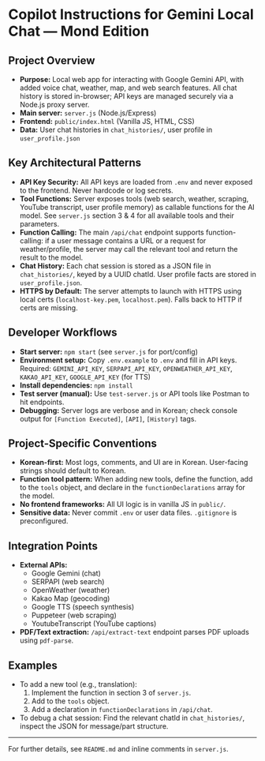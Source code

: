# Copilot Instructions for Gemini Local Chat — Mond Edition

## Project Overview
- **Purpose:** Local web app for interacting with Google Gemini API, with added voice chat, weather, map, and web search features. All chat history is stored in-browser; API keys are managed securely via a Node.js proxy server.
- **Main server:** `server.js` (Node.js/Express)
- **Frontend:** `public/index.html` (Vanilla JS, HTML, CSS)
- **Data:** User chat histories in `chat_histories/`, user profile in `user_profile.json`

## Key Architectural Patterns
- **API Key Security:** All API keys are loaded from `.env` and never exposed to the frontend. Never hardcode or log secrets.
- **Tool Functions:** Server exposes tools (web search, weather, scraping, YouTube transcript, user profile memory) as callable functions for the AI model. See `server.js` section 3 & 4 for all available tools and their parameters.
- **Function Calling:** The main `/api/chat` endpoint supports function-calling: if a user message contains a URL or a request for weather/profile, the server may call the relevant tool and return the result to the model.
- **Chat History:** Each chat session is stored as a JSON file in `chat_histories/`, keyed by a UUID chatId. User profile facts are stored in `user_profile.json`.
- **HTTPS by Default:** The server attempts to launch with HTTPS using local certs (`localhost-key.pem`, `localhost.pem`). Falls back to HTTP if certs are missing.

## Developer Workflows
- **Start server:** `npm start` (see `server.js` for port/config)
- **Environment setup:** Copy `.env.example` to `.env` and fill in API keys. Required: `GEMINI_API_KEY`, `SERPAPI_API_KEY`, `OPENWEATHER_API_KEY`, `KAKAO_API_KEY`, `GOOGLE_API_KEY` (for TTS)
- **Install dependencies:** `npm install`
- **Test server (manual):** Use `test-server.js` or API tools like Postman to hit endpoints.
- **Debugging:** Server logs are verbose and in Korean; check console output for `[Function Executed]`, `[API]`, `[History]` tags.

## Project-Specific Conventions
- **Korean-first:** Most logs, comments, and UI are in Korean. User-facing strings should default to Korean.
- **Function tool pattern:** When adding new tools, define the function, add to the `tools` object, and declare in the `functionDeclarations` array for the model.
- **No frontend frameworks:** All UI logic is in vanilla JS in `public/`.
- **Sensitive data:** Never commit `.env` or user data files. `.gitignore` is preconfigured.

## Integration Points
- **External APIs:**
  - Google Gemini (chat)
  - SERPAPI (web search)
  - OpenWeather (weather)
  - Kakao Map (geocoding)
  - Google TTS (speech synthesis)
  - Puppeteer (web scraping)
  - YoutubeTranscript (YouTube captions)
- **PDF/Text extraction:** `/api/extract-text` endpoint parses PDF uploads using `pdf-parse`.

## Examples
- To add a new tool (e.g., translation):
  1. Implement the function in section 3 of `server.js`.
  2. Add to the `tools` object.
  3. Add a declaration in `functionDeclarations` in `/api/chat`.
- To debug a chat session: Find the relevant chatId in `chat_histories/`, inspect the JSON for message/part structure.

---
For further details, see `README.md` and inline comments in `server.js`.

